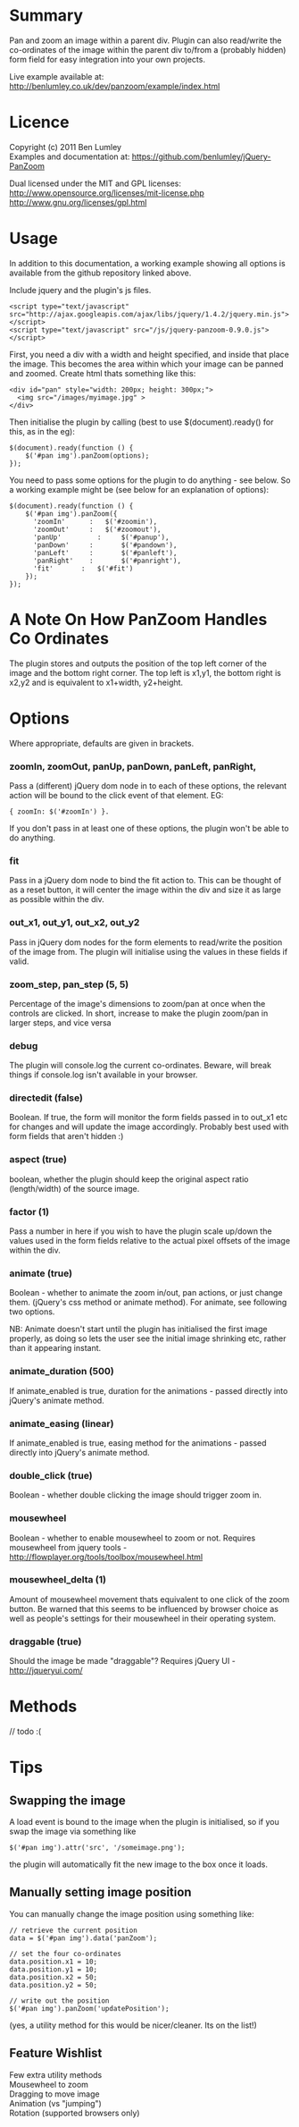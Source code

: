 # Summary #

Pan and zoom an image within a parent div. Plugin can also read/write the co-ordinates of the image within the parent div to/from a (probably hidden) form field for easy integration into your own projects.

Live example available at: http://benlumley.co.uk/dev/panzoom/example/index.html

# Licence #

Copyright (c) 2011 Ben Lumley  
Examples and documentation at: https://github.com/benlumley/jQuery-PanZoom  

Dual licensed under the MIT and GPL licenses:  
 http://www.opensource.org/licenses/mit-license.php  
 http://www.gnu.org/licenses/gpl.html

# Usage #

In addition to this documentation, a working example showing all options is available from the github repository linked above.

Include jquery and the plugin's js files.

    <script type="text/javascript" src="http://ajax.googleapis.com/ajax/libs/jquery/1.4.2/jquery.min.js"></script>
    <script type="text/javascript" src="/js/jquery-panzoom-0.9.0.js"></script>

First, you need a div with a width and height specified, and inside that place the image. This becomes the area within which your image can be panned and zoomed. Create html thats something like this:

    <div id="pan" style="width: 200px; height: 300px;">
      <img src="/images/myimage.jpg" >
    </div>

Then initialise the plugin by calling (best to use $(document).ready() for this, as in the eg):

    $(document).ready(function () {
    	$('#pan img').panZoom(options);
    });

You need to pass some options for the plugin to do anything - see below. So a working example might be (see below for an explanation of options):

    $(document).ready(function () {
    	$('#pan img').panZoom({
    	  'zoomIn'   	: 	$('#zoomin'),
    	  'zoomOut' 	: 	$('#zoomout'),
    	  'panUp'		  :		$('#panup'),
    	  'panDown'		:		$('#pandown'),
    	  'panLeft'		:		$('#panleft'),
    	  'panRight'	:		$('#panright'),
    	  'fit'       :   $('#fit')
    	});
    });

# A Note On How PanZoom Handles Co Ordinates #

The plugin stores and outputs the position of the top left corner of the image and the bottom right corner. The top left is x1,y1, the bottom right is x2,y2 and is equivalent to x1+width, y2+height.

# Options #

Where appropriate, defaults are given in brackets.

### zoomIn, zoomOut, panUp,  panDown, panLeft, panRight,

Pass a (different) jQuery dom node in to each of these options, the relevant action will be bound to the click event of that element. EG: 

    { zoomIn: $('#zoomIn') }. 

If you don't pass in at least one of these options, the plugin won't be able to do anything.

### fit

Pass in a jQuery dom node to bind the fit action to. This can be thought of as a reset button, it will center the image within the div and size it as large as possible within the div.

### out\_x1, out\_y1, out\_x2, out\_y2

Pass in jQuery dom nodes for the form elements to read/write the position of the image from. The plugin will initialise using the values in these fields if valid.

### zoom\_step, pan\_step (5, 5)

Percentage of the image's dimensions to zoom/pan at once when the controls are clicked. In short, increase to make the plugin zoom/pan in larger steps, and vice versa

### debug

The plugin will console.log the current co-ordinates. Beware, will break things if console.log isn't available in your browser.

### directedit (false)

Boolean. If true, the form will monitor the form fields passed in to out_x1 etc for changes and will update the image accordingly. Probably best used with form fields that aren't hidden :) 

### aspect (true)

boolean, whether the plugin should keep the original aspect ratio (length/width) of the source image.

### factor (1)

Pass a number in here if you wish to have the plugin scale up/down the values used in the form fields relative to the actual pixel offsets of the image within the div.

### animate (true)

Boolean - whether to animate the zoom in/out, pan actions, or just change them. (jQuery's css method or animate method). For animate, see following two options.

NB: Animate doesn't start until the plugin has initialised the first image properly, as doing so lets the user see the initial image shrinking etc, rather than it appearing instant. 

### animate\_duration (500)

If animate\_enabled is true, duration for the animations  - passed directly into jQuery's animate method.

### animate\_easing (linear)

If animate\_enabled is true, easing method for the animations  - passed directly into jQuery's animate method.

### double_click (true)

Boolean - whether double clicking the image should trigger zoom in.

### mousewheel

Boolean - whether to enable mousewheel to zoom or not. Requires mousewheel from jquery tools - http://flowplayer.org/tools/toolbox/mousewheel.html

### mousewheel_delta (1)

Amount of mousewheel movement thats equivalent to one click of the zoom button. Be warned that this seems to be influenced by browser choice as well as people's settings for their mousewheel in their operating system.

### draggable (true)

Should the image be made "draggable"? Requires jQuery UI - http://jqueryui.com/

# Methods #

// todo :(

# Tips #

## Swapping the image ##

A load event is bound to the image when the plugin is initialised, so if you swap the image via something like

    $('#pan img').attr('src', '/someimage.png');

the plugin will automatically fit the new image to the box once it loads.

## Manually setting image position ##

You can manually change the image position using something like:

    // retrieve the current position
    data = $('#pan img').data('panZoom');

    // set the four co-ordinates
    data.position.x1 = 10;
    data.position.y1 = 10;
    data.position.x2 = 50;
    data.position.y2 = 50;

    // write out the position
    $('#pan img').panZoom('updatePosition');
    
(yes, a utility method for this would be nicer/cleaner. Its on the list!)

## Feature Wishlist

Few extra utility methods  
Mousewheel to zoom  
Dragging to move image  
Animation (vs "jumping")  
Rotation (supported browsers only)  



